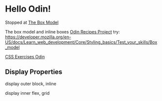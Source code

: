 # Hello Odin! 

Stopped at [The Box Model](https://www.theodinproject.com/lessons/foundations-the-box-model#lesson-overview)

The box model and inline boxes
[Odin Recipes Project](https://github.com/AntonioMarcel/odin-recipes)
try: https://developer.mozilla.org/en-US/docs/Learn_web_development/Core/Styling_basics/Test_your_skills/Box_model

[CSS Exercises Odin](https://github.com/AntonioMarcel/css-exercises-odin)

## Display Properties
display outer
block, inline

display inner
flex, grid